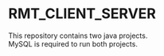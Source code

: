 # RMT_CLIENT_SERVER
This repository contains two java projects.  
MySQL is required to run both projects.

